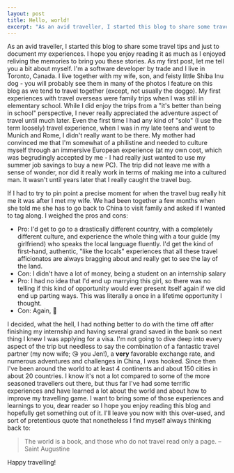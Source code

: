 ```yaml
---
layout: post
title: Hello, world!
excerpt: "As an avid traveller, I started this blog to share some travel tips and just to document my experiences. I hope you enjoy reading it as much as I enjoyed reliving the memories to bring you these stories. As my first post, let me tell you a bit about myself."
---
```


As an avid traveller, I started this blog to share some travel tips and just to document my experiences. I hope you enjoy reading it as much as I enjoyed reliving the memories to bring you these stories. As my first post, let me tell you a bit about myself. I'm a software developer by trade and I live in Toronto, Canada. I live together with my wife, son, and feisty little Shiba Inu dog - you will probably see them in many of the photos I feature on this blog as we tend to travel together (except, not usually the doggo). My first experiences with travel overseas were family trips when I was still in elementary school. While I did enjoy the trips from a "it's better than being in school" perspective, I never really appreciated the adventure aspect of travel until much later. Even the first time I had any kind of "solo" (I use the term loosely) travel experience, when I was in my late teens and went to Munich and Rome, I didn't really want to be there. My mother had convinced me that I'm somewhat of a philistine and needed to culture myself through an immersive European experience (at my own cost, which was begrudingly accepted by me - I had really just wanted to use my summer job savings to buy a new PC). The trip did not leave me with a sense of wonder, nor did it really work in terms of making me into a cultured man. It wasn't until years later that I really caught the travel bug.

If I had to try to pin point a precise moment for when the travel bug really hit me it was after I met my wife. We had been together a few months when she told me she has to go back to China to visit family and asked if I wanted to tag along. I weighed the pros and cons:

* Pro: I'd get to go to a drastically different country, with a completely different culture, and experience the whole thing with a tour guide (my girlfriend) who speaks the local language fluently. I'd get the kind of first-hand, authentic, "like the locals" experiences that all these travel afficionatos are always bragging about and really get to see the lay of the land.
* Con: I didn't have a lot of money, being a student on an internship salary
* Pro: I had no idea that I'd end up marrying this girl, so there was no telling if this kind of opportunity would ever present itself again if we did end up parting ways. This was literally a once in a lifetime opportunity I thought.
* Con: Again, 💸

I decided, what the hell, I had nothing better to do with the time off after finishing my internship and having several grand saved in the bank so next thing I knew I was applying for a visa. I'm not going to dive deep into every aspect of the trip but needless to say the combination of a fantastic travel partner (my now wife; 😘 you Jen!), a **very** favorable exchange rate, and numerous adventures and challenges in China, I was hooked. Since then I've been around the world to at least 4 continents and about 150 cities in about 20 countries. I know it's not a lot compared to some of the more seasoned travellers out there, but thus far I've had some terrific experiences and have learned a lot about the world and about how to improve my travelling game. I want to bring some of those experiences and learnings to you, dear reader so I hope you enjoy reading this blog and hopefully get something out of it. I'll leave you now with this over-used, and sort of pretentious quote that nonetheless I find myself always thinking back to:

> The world is a book, and those who do not travel read only a page. &ndash; Saint Augustine

Happy travelling!
